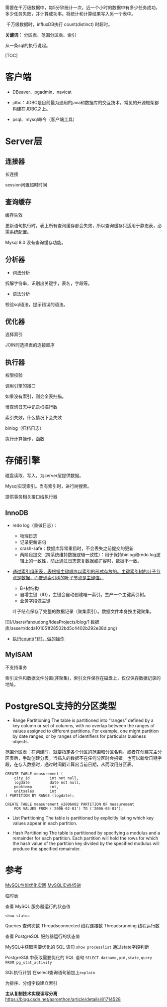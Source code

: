 ​		

​		需要在千万级数据中，每5分钟统计一次，近一个小时的数据中有多少任务成功，多少任务失败，并计算成功率。将统计和计算结果写入另一个表中。

​		千万级数据时，influxDB执行 count(distinct) 时超时。

**关键词：** 分区表、范围分区表、索引

从一条sql的执行说起。

[TOC]

# 客户端

- DBeaver、pgadmin、navicat


- jdbc：JDBC是目前最为通用的java和数据库的交互技术。常见的开源框架都构建在JDBC之上。


- psql、mysql命令（客户端工具）


# Server层

## 连接器

长连接    

session闲置超时时间

## 查询缓存

缓存失效

更新语句执行时，表上所有查询缓存都会失效，所以查询缓存只适用于静态表，必需系统配置。

Mysql 8.0 没有查询缓存功能。

## 分析器

- 词法分析

拆解字符串，识别出关键字，表名，字段等。

- 语法分析

校验sql语法，提示错误的语法。

## 优化器

选择索引

JOIN时选择表的连接顺序

## 执行器

权限校验

调用引擎的接口

如果没有索引，则会全表扫描。

慢查询日志中记录扫描行数



索引失效，什么情况下会失效

binlog（归档日志）

执行计算操作，函数

# 存储引擎

磁盘读取、写入，为server层提供数据。

Mysql实现索引。当有索引时，进行树搜索。

提供事务相关接口给执行器

## InnoDB

- redo log（重做日志）：
  - 物理日志
  - 记录更新语句
  - crash-safe：数据库异常重启时，不会丢失之前提交的更新
  - 两阶段提交（跨系统维持数据逻辑一致性）：用于保持binlog和redo log逻辑上的一致性，防止通过日志恢复数据或扩容时，数据不一致。
  
- [通过索引组织表，表根据主键顺序以索引的形式存放的。主键索引树的叶子节点是数据，而普通索引树的叶子节点是主键值。](https://time.geekbang.org/column/article/69236)
  
  - B+树结构
  - 自增主键（ID），主键会自动创建唯一索引。生产一个主键索引树。
  - 业务字段做主键
  
  叶子结点保存了完整的数据记录（聚集索引）。数据文件本身按主键聚集。

![](/Users/fanxudong/IdeaProjects/blog/1 数据库/assert/dcda101051f28502bd5c4402b292e38d.png)

- [执行count(*)时，做的操作](https://time.geekbang.org/column/article/72775)



## MyISAM

不支持事务

索引文件和数据文件分离(非聚集)，索引文件保存在磁盘上，仅仅保存数据记录的地址。


# PostgreSQL支持的分区类型	

- Range Partitioning
  The table is partitioned into “ranges” defined by a key column or set of columns, with no overlap between the ranges of values assigned to different partitions. For example, one might partition by date ranges, or by ranges of identifiers for particular business objects.

范围分区表：在创建时，就要指定各个分区的范围和分区名称。或者在创建完主分区表后，手动创建分表。当插入的数据不在任何分区时会报错。也可以新增日期字段，在存入数据时，通过时间戳计算出当前日期，从而改用分区表。

```
CREATE TABLE measurement (
    city_id         int not null,
    logdate         date not null,
    peaktemp        int,
    unitsales       int
) PARTITION BY RANGE (logdate);
```

```
CREATE TABLE measurement_y2006m02 PARTITION OF measurement
    FOR VALUES FROM ('2006-02-01') TO ('2006-03-01');
```

- List Partitioning
  The table is partitioned by explicitly listing which key values appear in each partition.

- Hash Partitioning
  The table is partitioned by specifying a modulus and a remainder for each partition. Each partition will hold the rows for which the hash value of the partition key divided by the specified modulus will produce the specified remainder.



# 参考

[MySQL性能优化实践](https://mp.weixin.qq.com/s/ZxSgqtIFM3hD6ohZdIDR5w)
[MySQL实战45讲](https://time.geekbang.org/column/article/72775)





临时表

查看 MySQL 服务器运行的状态值

`show status`

Queries 查询次数
Threadsconnected 线程连接数
Threadsrunning 线程运行数

查看 PostgreSQL 服务器运行的状态值


MySQL中获取需要优化的 SQL 语句
`show processlist`
通过state字段判断

PostgreSQL中获取需要优化的 SQL 语句
`SELECT datname,pid,state,query FROM pg_stat_activity`

SQL执行计划
在select查询语句前加上`explain`

为排序、分组字段建立索引



**主从复制技术实现读写分离** https://blog.csdn.net/aaronthon/article/details/81714528






